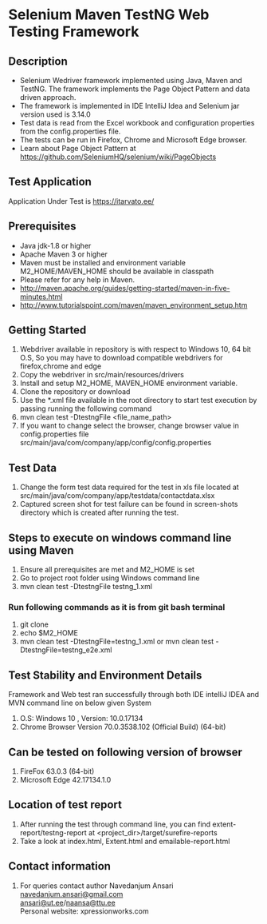 # Selenium Maven TestNG Web Testing Framework
## Description

* Selenium Wedriver framework implemented using Java, Maven and TestNG. The framework implements the Page Object Pattern and data driven approach.
* The framework is implemented in IDE IntelliJ Idea and Selenium jar version used is 3.14.0
* Test data is read from the Excel workbook and configuration properties from the config.properties file.
* The tests can be run in Firefox, Chrome and Microsoft Edge browser.
* Learn about Page Object Pattern at https://github.com/SeleniumHQ/selenium/wiki/PageObjects   

## Test Application

Application Under Test is https://itarvato.ee/

## Prerequisites

*	Java jdk-1.8 or higher
*	Apache Maven 3 or higher
*   Maven must be installed and environment variable M2_HOME/MAVEN_HOME should be available in classpath
*	Please refer for any help in Maven. 
* 	http://maven.apache.org/guides/getting-started/maven-in-five-minutes.html
* 	http://www.tutorialspoint.com/maven/maven_environment_setup.htm

## Getting Started

1. Webdriver available in repository is with respect to Windows 10, 64 bit O.S, So you may have to download compatible webdrivers for firefox,chrome and edge
2. Copy the webdriver in src/main/resources/drivers
3. Install and setup M2_HOME, MAVEN_HOME environment variable.
4. Clone the repository or download
5. Use the *.xml file available in the root directory to start test execution by passing running the following command
6. mvn clean test -DtestngFile <file_name_path>
7. If you want to change select the browser, change browser value in config.properties file src/main/java/com/company/app/config/config.properties

## Test Data
1. Change the form test data required for the test in xls file located at  src/main/java/com/company/app/testdata/contactdata.xlsx
2. Captured screen shot for test failure can be found in screen-shots directory which is created after running the test.

## Steps to execute on windows command line using Maven
1. Ensure all prerequisites are met and M2_HOME is set
2. Go to project root folder using Windows command line
3. mvn clean test -DtestngFile testng_1.xml

### Run following commands as it is from git bash terminal
1. git clone 
2. echo $M2_HOME
3. mvn clean test -DtestngFile=testng_1.xml   or mvn clean test -DtestngFile=testng_e2e.xml

## Test Stability and Environment Details
Framework and Web test ran successfully through both IDE intelliJ IDEA and MVN command line on below given System   
1. O.S: Windows 10 , Version: 10.0.17134
2. Chrome Browser Version 70.0.3538.102 (Official Build) (64-bit) 

## Can be tested on following version of browser
1. FireFox 63.0.3 (64-bit)
2. Microsoft Edge 42.17134.1.0


## Location of test report
1. After running the test through command line, you can find extent-report/testng-report at  <project_dir>/target/surefire-reports
2. Take a look at index.html, Extent.html and emailable-report.html

## Contact information
1. For queries contact author Navedanjum Ansari      
                              navedanjum.ansari@gmail.com   
							  ansari@ut.ee/naansa@ttu.ee     
							  Personal website: xpressionworks.com    